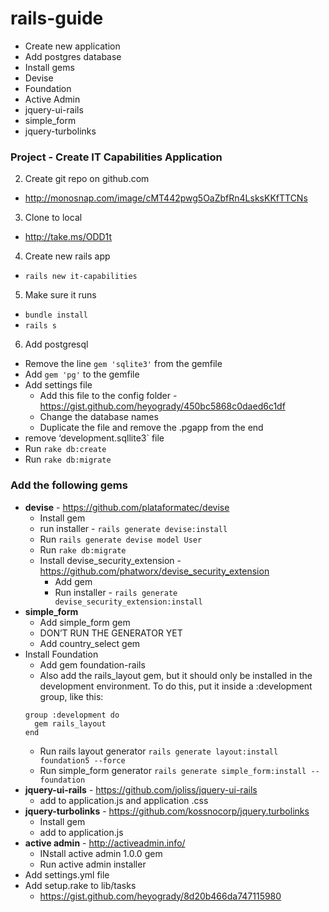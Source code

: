rails-guide
===========
- Create new application
- Add postgres database
- Install gems
- Devise
- Foundation
- Active Admin
- jquery-ui-rails
- simple_form
- jquery-turbolinks



### Project - Create IT Capabilities Application

2. Create git repo on github.com
  - http://monosnap.com/image/cMT442pwg5OaZbfRn4LsksKKfTTCNs
3. Clone to local
  - http://take.ms/ODD1t
4. Create new rails app
  - `rails new it-capabilities`
5. Make sure it runs
  - `bundle install`
  - `rails s`
6. Add postgresql
  - Remove the line `gem 'sqlite3'` from the gemfile
  - Add `gem 'pg'` to the gemfile
  - Add settings file
    - Add this file to the config folder - https://gist.github.com/heyogrady/450bc5868c0daed6c1df
    - Change the database names
    - Duplicate the file and remove the .pgapp from the end
  - remove ‘development.sqllite3` file
  - Run `rake db:create`
  - Run `rake db:migrate`

### Add the following gems

- **devise** - https://github.com/plataformatec/devise
  - Install gem
  - run installer - `rails generate devise:install`
  - Run `rails generate devise model User`
  - Run `rake db:migrate`
  - Install devise_security_extension - https://github.com/phatworx/devise_security_extension
    - Add gem
    - Run installer - `rails generate devise_security_extension:install`
- **simple_form**
  - Add simple_form gem
  - DON’T RUN THE GENERATOR YET
  - Add country_select gem
- Install Foundation
  - Add gem foundation-rails
  - Also add the rails_layout gem, but it should only be installed in the development environment. To do this, put it inside a :development group, like this:
  ```
  group :development do
    gem rails_layout
  end
  ```
  - Run rails layout generator
  `rails generate layout:install foundation5 --force`
  - Run simple_form generator
  `rails generate simple_form:install --foundation`
- **jquery-ui-rails** - https://github.com/joliss/jquery-ui-rails
  - add to application.js and application .css
- **jquery-turbolinks** - https://github.com/kossnocorp/jquery.turbolinks
  - Install gem
  - add to application.js
- **active admin** - http://activeadmin.info/
  - INstall active admin 1.0.0 gem
  - Run active admin installer
- Add settings.yml file
- Add setup.rake to lib/tasks
  - https://gist.github.com/heyogrady/8d20b466da747115980
